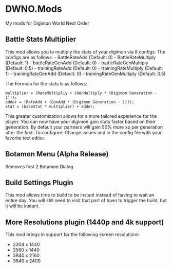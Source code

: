 # DWNO.Mods
My mods for Digimon World Next Order

## Battle Stats Multiplier
This mod allows you to multiply the stats of your digimon via 8 configs.
The configs are as follows:
    - BattleRateAdd (Default: 0)
    - BattleRateMultiply (Default: 1)
    - battleRateGenAdd (Default: 0)
    - battleRateGenMultiply (Default: 0.5)
    - trainingRateAdd (Default: 0)
    - trainingRateMultiply (Default: 1)
    - trainingRateGenAdd (Default: 0)
    - trainingRateGenMultiply (Default: 0.5)

The Formula for the stats is as follows:
```CSharp
multiplier = (RateMultipliy + (GenMultiply * (Digimon Generation - 1)));
adder = (RateAdd + (GenAdd * (Digimon Generation - 1)));
stat = (baseStat * multiplier) + adder;
```
This greater customization allows for a more tailored experience for the player.
You can now have your digimon gain stats faster based on their generation. By default your partners will gain 50% more xp per generation after the first.
To configure: Change values and in the config file with your favorite text editor.

## Botamon Menu (Alpha Release)
Removes first 2 Botamon Dialog

## Build Settings Plugin
This mod allows time to build to be instant instead of having to wait an entire day.
You will still need to visit that part of town to trigger the build, but it will be instant.

## More Resolutions plugin (1440p and 4k support)
This mod brings in support for the following screen resolutions:
- 2304 x 1440
- 2560 x 1440
- 3840 x 2160
- 3840 x 2400